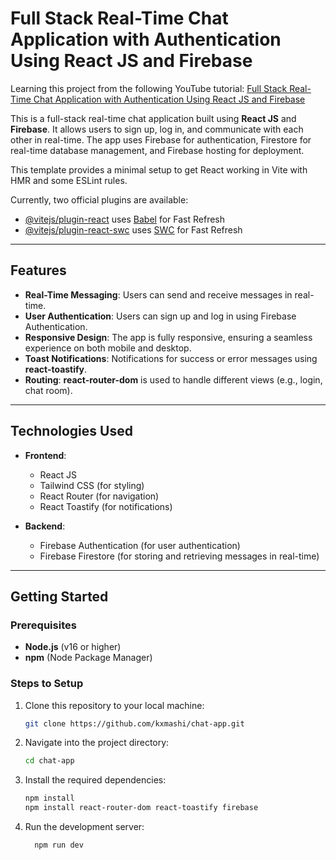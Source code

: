 # Full Stack Real-Time Chat Application with Authentication Using React JS and Firebase

Learning this project from the following YouTube tutorial:
[Full Stack Real-Time Chat Application with Authentication Using React JS and Firebase](https://www.youtube.com/watch?v=gbocZlm71nE)

This is a full-stack real-time chat application built using **React JS** and **Firebase**. It allows users to sign up, log in, and communicate with each other in real-time. The app uses Firebase for authentication, Firestore for real-time database management, and Firebase hosting for deployment.

This template provides a minimal setup to get React working in Vite with HMR and some ESLint rules.

Currently, two official plugins are available:

- [@vitejs/plugin-react](https://github.com/vitejs/vite-plugin-react/blob/main/packages/plugin-react/README.md) uses [Babel](https://babeljs.io/) for Fast Refresh
- [@vitejs/plugin-react-swc](https://github.com/vitejs/vite-plugin-react-swc) uses [SWC](https://swc.rs/) for Fast Refresh

---


## **Features**

- **Real-Time Messaging**: Users can send and receive messages in real-time.
- **User Authentication**: Users can sign up and log in using Firebase Authentication.
- **Responsive Design**: The app is fully responsive, ensuring a seamless experience on both mobile and desktop.
- **Toast Notifications**: Notifications for success or error messages using **react-toastify**.
- **Routing**: **react-router-dom** is used to handle different views (e.g., login, chat room).

---

## **Technologies Used**

- **Frontend**: 
  - React JS
  - Tailwind CSS (for styling)
  - React Router (for navigation)
  - React Toastify (for notifications)

- **Backend**:
  - Firebase Authentication (for user authentication)
  - Firebase Firestore (for storing and retrieving messages in real-time)

---

## **Getting Started**

### **Prerequisites**

- **Node.js** (v16 or higher)
- **npm** (Node Package Manager)

### **Steps to Setup**

1. Clone this repository to your local machine:
   ```bash
   git clone https://github.com/kxmashi/chat-app.git
2. Navigate into the project directory:
   ```bash
   cd chat-app
3. Install the required dependencies:
   ```bash
   npm install
   npm install react-router-dom react-toastify firebase
4. Run the development server:
   ```bash
     npm run dev



